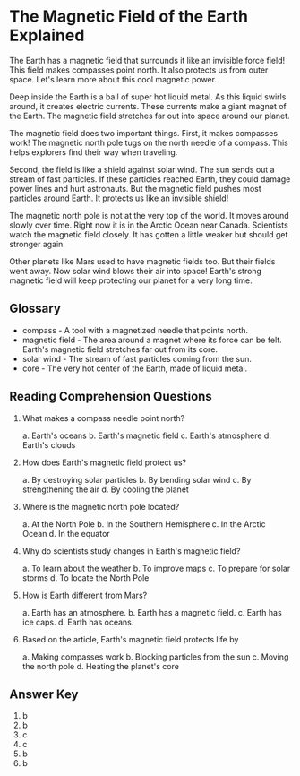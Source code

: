 # The Magnetic Field of the Earth Explained

The Earth has a magnetic field that surrounds it like an invisible force field! This field makes compasses point north. It also protects us from outer space. Let's learn more about this cool magnetic power.

Deep inside the Earth is a ball of super hot liquid metal. As this liquid swirls around, it creates electric currents. These currents make a giant magnet of the Earth. The magnetic field stretches far out into space around our planet.

The magnetic field does two important things. First, it makes compasses work! The magnetic north pole tugs on the north needle of a compass. This helps explorers find their way when traveling.

Second, the field is like a shield against solar wind. The sun sends out a stream of fast particles. If these particles reached Earth, they could damage power lines and hurt astronauts. But the magnetic field pushes most particles around Earth. It protects us like an invisible shield!

The magnetic north pole is not at the very top of the world. It moves around slowly over time. Right now it is in the Arctic Ocean near Canada. Scientists watch the magnetic field closely. It has gotten a little weaker but should get stronger again.

Other planets like Mars used to have magnetic fields too. But their fields went away. Now solar wind blows their air into space! Earth's strong magnetic field will keep protecting our planet for a very long time.

## Glossary

- compass - A tool with a magnetized needle that points north.
- magnetic field - The area around a magnet where its force can be felt. Earth's magnetic field stretches far out from its core.
- solar wind - The stream of fast particles coming from the sun.
- core - The very hot center of the Earth, made of liquid metal.

## Reading Comprehension Questions

1. What makes a compass needle point north?

   a. Earth's oceans
   b. Earth's magnetic field
   c. Earth's atmosphere
   d. Earth's clouds

2. How does Earth's magnetic field protect us?

   a. By destroying solar particles
   b. By bending solar wind
   c. By strengthening the air
   d. By cooling the planet

3. Where is the magnetic north pole located?

   a. At the North Pole
   b. In the Southern Hemisphere
   c. In the Arctic Ocean
   d. In the equator

4. Why do scientists study changes in Earth's magnetic field?

   a. To learn about the weather
   b. To improve maps
   c. To prepare for solar storms
   d. To locate the North Pole

5. How is Earth different from Mars?

   a. Earth has an atmosphere.
   b. Earth has a magnetic field.
   c. Earth has ice caps.
   d. Earth has oceans.

6. Based on the article, Earth's magnetic field protects life by

   a. Making compasses work
   b. Blocking particles from the sun
   c. Moving the north pole
   d. Heating the planet's core

## Answer Key

1. b
2. b
3. c
4. c
5. b
6. b
